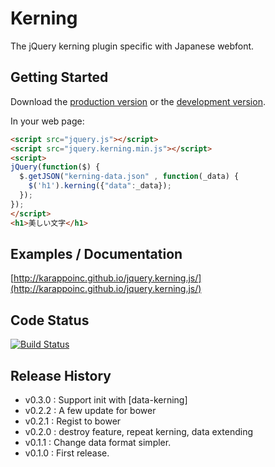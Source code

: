 # Kerning

The jQuery kerning plugin specific with Japanese webfont.

## Getting Started
Download the [production version][min] or the [development version][max].

[min]: https://raw.github.com/karappoinc/jquery.kerning.js/master/dist/jquery.kerning.min.js
[max]: https://raw.github.com/karappoinc/jquery.kerning.js/master/dist/jquery.kerning.js

In your web page:

```html
<script src="jquery.js"></script>
<script src="jquery.kerning.min.js"></script>
<script>
jQuery(function($) {
  $.getJSON("kerning-data.json" , function(_data) {
    $('h1').kerning({"data":_data});
  });
});
</script>
<h1>美しい文字</h1>
```

## Examples / Documentation
[http://karappoinc.github.io/jquery.kerning.js/](http://karappoinc.github.io/jquery.kerning.js/)


## Code Status

[![Build Status](https://travis-ci.org/KarappoInc/jquery.kerning.js.png?branch=master)](https://travis-ci.org/KarappoInc/jquery.kerning.js)


## Release History

- v0.3.0 : Support init with [data-kerning]
- v0.2.2 : A few update for bower
- v0.2.1 : Regist to bower
- v0.2.0 : destroy feature, repeat kerning, data extending
- v0.1.1 : Change data format simpler.
- v0.1.0 : First release.

